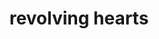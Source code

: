 ---
layout: smileys&emotion
title: revolving hearts
emoji: revolving_hearts
permalink: 💞.html
image: assets/img/3moji/revolving_hearts.png
---